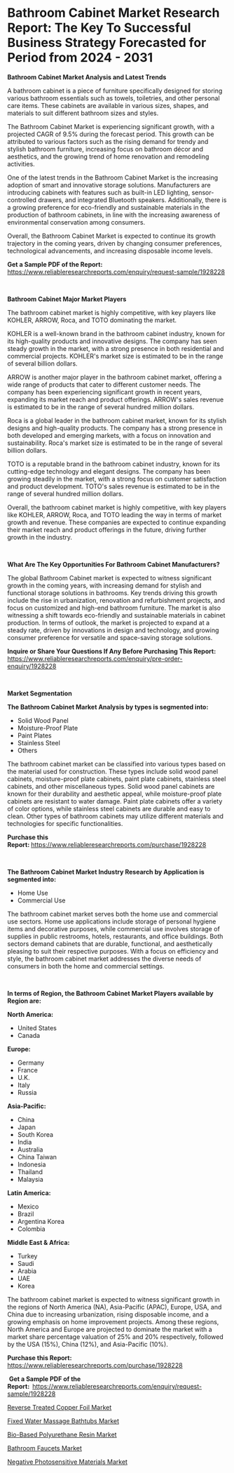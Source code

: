 <p><h1>Bathroom Cabinet Market Research Report: The Key To Successful Business Strategy Forecasted for Period from 2024 - 2031</h1></p><p><strong>Bathroom Cabinet Market Analysis and Latest Trends</strong></p>
<p><p>A bathroom cabinet is a piece of furniture specifically designed for storing various bathroom essentials such as towels, toiletries, and other personal care items. These cabinets are available in various sizes, shapes, and materials to suit different bathroom sizes and styles.</p><p>The Bathroom Cabinet Market is experiencing significant growth, with a projected CAGR of 9.5% during the forecast period. This growth can be attributed to various factors such as the rising demand for trendy and stylish bathroom furniture, increasing focus on bathroom décor and aesthetics, and the growing trend of home renovation and remodeling activities.</p><p>One of the latest trends in the Bathroom Cabinet Market is the increasing adoption of smart and innovative storage solutions. Manufacturers are introducing cabinets with features such as built-in LED lighting, sensor-controlled drawers, and integrated Bluetooth speakers. Additionally, there is a growing preference for eco-friendly and sustainable materials in the production of bathroom cabinets, in line with the increasing awareness of environmental conservation among consumers.</p><p>Overall, the Bathroom Cabinet Market is expected to continue its growth trajectory in the coming years, driven by changing consumer preferences, technological advancements, and increasing disposable income levels.</p></p>
<p><strong>Get a Sample PDF of the Report:&nbsp;</strong> <a href="https://www.reliableresearchreports.com/enquiry/request-sample/1928228">https://www.reliableresearchreports.com/enquiry/request-sample/1928228</a></p>
<p>&nbsp;</p>
<p><strong>Bathroom Cabinet Major Market Players</strong></p>
<p><p>The bathroom cabinet market is highly competitive, with key players like KOHLER, ARROW, Roca, and TOTO dominating the market. </p><p>KOHLER is a well-known brand in the bathroom cabinet industry, known for its high-quality products and innovative designs. The company has seen steady growth in the market, with a strong presence in both residential and commercial projects. KOHLER's market size is estimated to be in the range of several billion dollars.</p><p>ARROW is another major player in the bathroom cabinet market, offering a wide range of products that cater to different customer needs. The company has been experiencing significant growth in recent years, expanding its market reach and product offerings. ARROW's sales revenue is estimated to be in the range of several hundred million dollars.</p><p>Roca is a global leader in the bathroom cabinet market, known for its stylish designs and high-quality products. The company has a strong presence in both developed and emerging markets, with a focus on innovation and sustainability. Roca's market size is estimated to be in the range of several billion dollars.</p><p>TOTO is a reputable brand in the bathroom cabinet industry, known for its cutting-edge technology and elegant designs. The company has been growing steadily in the market, with a strong focus on customer satisfaction and product development. TOTO's sales revenue is estimated to be in the range of several hundred million dollars.</p><p>Overall, the bathroom cabinet market is highly competitive, with key players like KOHLER, ARROW, Roca, and TOTO leading the way in terms of market growth and revenue. These companies are expected to continue expanding their market reach and product offerings in the future, driving further growth in the industry.</p></p>
<p>&nbsp;</p>
<p><strong>What Are The Key Opportunities For Bathroom Cabinet Manufacturers?</strong></p>
<p><p>The global Bathroom Cabinet market is expected to witness significant growth in the coming years, with increasing demand for stylish and functional storage solutions in bathrooms. Key trends driving this growth include the rise in urbanization, renovation and refurbishment projects, and focus on customized and high-end bathroom furniture. The market is also witnessing a shift towards eco-friendly and sustainable materials in cabinet production. In terms of outlook, the market is projected to expand at a steady rate, driven by innovations in design and technology, and growing consumer preference for versatile and space-saving storage solutions.</p></p>
<p><strong>Inquire or Share Your Questions If Any Before Purchasing This Report:</strong> <a href="https://www.reliableresearchreports.com/enquiry/pre-order-enquiry/1928228">https://www.reliableresearchreports.com/enquiry/pre-order-enquiry/1928228</a></p>
<p>&nbsp;</p>
<p><strong>Market Segmentation</strong></p>
<p><strong>The Bathroom Cabinet Market Analysis by types is segmented into:</strong></p>
<p><ul><li>Solid Wood Panel</li><li>Moisture-Proof Plate</li><li>Paint Plates</li><li>Stainless Steel</li><li>Others</li></ul></p>
<p><p>The bathroom cabinet market can be classified into various types based on the material used for construction. These types include solid wood panel cabinets, moisture-proof plate cabinets, paint plate cabinets, stainless steel cabinets, and other miscellaneous types. Solid wood panel cabinets are known for their durability and aesthetic appeal, while moisture-proof plate cabinets are resistant to water damage. Paint plate cabinets offer a variety of color options, while stainless steel cabinets are durable and easy to clean. Other types of bathroom cabinets may utilize different materials and technologies for specific functionalities.</p></p>
<p><strong>Purchase this Report:&nbsp;</strong><a href="https://www.reliableresearchreports.com/purchase/1928228">https://www.reliableresearchreports.com/purchase/1928228</a></p>
<p>&nbsp;</p>
<p><strong>The Bathroom Cabinet Market Industry Research by Application is segmented into:</strong></p>
<p><ul><li>Home Use</li><li>Commercial Use</li></ul></p>
<p><p>The bathroom cabinet market serves both the home use and commercial use sectors. Home use applications include storage of personal hygiene items and decorative purposes, while commercial use involves storage of supplies in public restrooms, hotels, restaurants, and office buildings. Both sectors demand cabinets that are durable, functional, and aesthetically pleasing to suit their respective purposes. With a focus on efficiency and style, the bathroom cabinet market addresses the diverse needs of consumers in both the home and commercial settings.</p></p>
<p>&nbsp;</p>
<p><strong>In terms of Region, the Bathroom Cabinet Market Players available by Region are:</strong></p>
<p>
    <p> <strong> North America: </strong>
        <ul>
            <li>United States</li>
            <li>Canada</li>
        </ul>
        </p> 
    <p> <strong> Europe: </strong>
        <ul>
            <li>Germany</li>
            <li>France</li>
            <li>U.K.</li>
            <li>Italy</li>
            <li>Russia</li>
        </ul>
        </p> 
    <p> <strong> Asia-Pacific: </strong>
        <ul>
            <li>China</li>
            <li>Japan</li>
            <li>South Korea</li>
            <li>India</li>
            <li>Australia</li>
            <li>China Taiwan</li>
            <li>Indonesia</li>
            <li>Thailand</li>
            <li>Malaysia</li>
        </ul>
        </p> 
    <p> <strong> Latin America: </strong>
        <ul>
            <li>Mexico</li>
            <li>Brazil</li>
            <li>Argentina Korea</li>
            <li>Colombia</li>
        </ul>
        </p> 
    <p> <strong> Middle East & Africa: </strong>
        <ul>
            <li>Turkey</li>
            <li>Saudi</li>
            <li>Arabia</li>
            <li>UAE</li>
            <li>Korea</li>
        </ul>
    </p>
    </p>
<p><p>The bathroom cabinet market is expected to witness significant growth in the regions of North America (NA), Asia-Pacific (APAC), Europe, USA, and China due to increasing urbanization, rising disposable income, and a growing emphasis on home improvement projects. Among these regions, North America and Europe are projected to dominate the market with a market share percentage valuation of 25% and 20% respectively, followed by the USA (15%), China (12%), and Asia-Pacific (10%).</p></p>
<p><strong>Purchase this Report: </strong><a href="https://www.reliableresearchreports.com/purchase/1928228">https://www.reliableresearchreports.com/purchase/1928228</a></p>
<p>&nbsp;<strong>Get a Sample PDF of the Report:&nbsp;&nbsp;</strong><a href="https://www.reliableresearchreports.com/enquiry/request-sample/1928228">https://www.reliableresearchreports.com/enquiry/request-sample/1928228</a></p>
<p><strong></strong></p>
<p><p><a href="https://view.publitas.com/reportprime-1/reverse-treated-copper-foil-market-research-report-forecasted-for-period-from-2024-2031-by-market-type-market-application-and-region/">Reverse Treated Copper Foil Market</a></p><p><a href="https://github.com/juniordelafrance/Market-Research-Report-List-2/blob/main/fixed-water-massage-bathtubs-market.md">Fixed Water Massage Bathtubs Market</a></p><p><a href="https://pretty-mail-caf.notion.site/Bio-Based-Polyurethane-Resin-Market-Share-Market-New-Trends-Analysis-Report-By-Type-By-Applicatio-2429fa3d5a62482784c2391f5c5721a8">Bio-Based Polyurethane Resin Market</a></p><p><a href="https://github.com/jaidynmorantestelletmjzya/Market-Research-Report-List-1/blob/main/bathroom-faucets-market.md">Bathroom Faucets Market</a></p><p><a href="https://full-wildebeest-80b.notion.site/Negative-Photosensitive-Materials-Market-Size-Global-Industry-Overview-Market-Segmentation-and-For-2aa15d2761284759a333ed349052b84f">Negative Photosensitive Materials Market</a></p></p>
